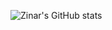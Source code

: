 ![Zinar's GitHub stats](https://github-readme-stats.vercel.app/api?username=Zinaro&show_icons=true&theme=transparent)
